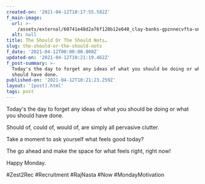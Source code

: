 ```yaml
---
created-on: '2021-04-12T10:17:55.582Z'
f_main-image:
  url: >-
    /assets/external/60741e48d2a76f128b12e648_clay-banks-gpznnecvfta-unsplash.jpg
  alt: null
title: The Should Or The Should Nots…
slug: the-should-or-the-should-nots
f_date: '2021-04-12T00:00:00.000Z'
updated-on: '2021-04-12T10:21:19.462Z'
f_post-summary: >-
  Today's the day to forget any ideas of what you should be doing or what you
  should have done. 
published-on: '2021-04-12T10:21:23.259Z'
layout: '[post].html'
tags: post
---
```


Today's the day to forget any ideas of what you should be doing or what you should have done.

Should of, could of, would of, are simply all pervasive clutter.

Take a moment to ask yourself what feels good today?

The go ahead and make the space for what feels right, right now!

Happy Monday.

#Zest2Rec #Recruitment #RajNasta #Now #MondayMotivation

‍
